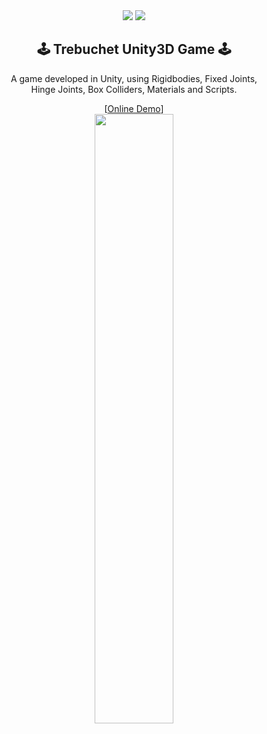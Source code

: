 <div align="center">
  <img src="https://img.shields.io/badge/Unity->=2020.3.24f1 LTS-Blue?logo=unity"/>
  <img src="https://img.shields.io/badge/C%23-Script-Blue?logo=csharp"/>
  </br>
  <h2>🕹️ Trebuchet Unity3D Game 🕹️</h2>
  <p>
    A game developed in Unity, using Rigidbodies, Fixed Joints, </br>Hinge Joints,  Box Colliders, Materials and Scripts.
  </p>
  [<a href="https://tasyiann.github.io/trebuchet-game/">Online Demo</a>]
  </br>
  <img src="https://github.com/tasyiann/trebuchet-game/blob/master/teaser-readme.png" width="50%">
</div>

